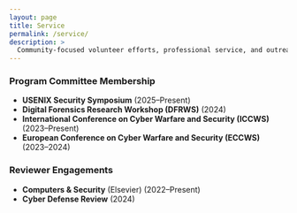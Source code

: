 ```yaml
---
layout: page
title: Service
permalink: /service/
description: >
  Community-focused volunteer efforts, professional service, and outreach.
---
```



### Program Committee Membership

- **USENIX Security Symposium** (2025–Present)
- **Digital Forensics Research Workshop (DFRWS)** (2024)
- **International Conference on Cyber Warfare and Security (ICCWS)** (2023–Present)
- **European Conference on Cyber Warfare and Security (ECCWS)** (2023–2024)

### Reviewer Engagements

- **Computers & Security** (Elsevier) (2022–Present)
- **Cyber Defense Review** (2024)


